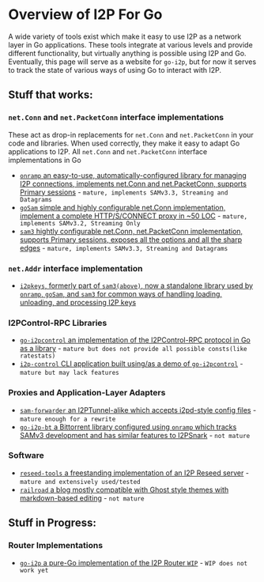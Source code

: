# Overview of I2P For Go

A wide variety of tools exist which make it easy to use I2P as a network layer in Go applications.
These tools integrate at various levels and provide different functionality, but virtually anything is possible using I2P and Go.
Eventually, this page will serve as a website for `go-i2p`, but for now it serves to track the state of various ways of using Go to interact with I2P.

## Stuff that works:

### `net.Conn` and `net.PacketConn` interface implementations

These act as drop-in replacements for `net.Conn` and `net.PacketConn` in your code and libraries.
When used correctly, they make it easy to adapt Go applications to I2P.
All `net.Conn` and `net.PacketConn` interface implementations in Go

- [`onramp` an easy-to-use, automatically-configured library for managing I2P connections, implements net.Conn and net.PacketConn, supports Primary sessions](https://github.com/eyedeekay/onramp) - `mature, implements SAMv3.3, Streaming and Datagrams`
- [`goSam` simple and highly configurable net.Conn implementation, implement a complete HTTP/S/CONNECT proxy in ~50 LOC](https://github.com/eyedeekay/goSam) - `mature, implements SAMv3.2, Streaming Only`
- [`sam3` hightly configurable net.Conn, net.PacketConn implementation, supports Primary sessions, exposes all the options and all the sharp edges](https://github.com/eyedeekay/sam3) - `mature, implements SAMv3.3, Streaming and Datagrams`

### `net.Addr` interface implementation

- [`i2pkeys`, formerly part of `sam3(above)`, now a standalone library used by `onramp`, `goSam`, and `sam3` for common ways of handling loading, unloading, and processing I2P keys](https://github.com/eyedeekay/i2pkeys)

### I2PControl-RPC Libraries

- [`go-i2pcontrol` an implementation of the I2PControl-RPC protocol in Go as a library](https://github.com/eyedeekay/go-i2pcontrol) - `mature but does not provide all possible consts(like ratestats)`
- [`i2p-control` CLI application built using/as a demo of `go-i2pcontrol`](https://github.com/eyedeekay/i2p-control) - `mature but may lack features`

### Proxies and Application-Layer Adapters

- [`sam-forwarder` an I2PTunnel-alike which accepts i2pd-style config files](https://github.com/eyedeekay/sam-forwarder) - `mature enough for a rewrite`
- [`go-i2p-bt` a Bittorrent library configured using `onramp` which tracks SAMv3 development and has similar features to I2PSnark](https://github.com/eyedeekay/go-i2p-bt) - `not mature`

### Software

- [`reseed-tools` a freestanding implementation of an I2P Reseed server](https://i2pgit.org/idk/reseed-tools/) - `mature and extensively used/tested`
- [`railroad` a blog mostly compatible with Ghost style themes with markdown-based editing](https://i2pggit.org/idk/railroad) - `not mature`

## Stuff in Progress:

### Router Implementations

 - [`go-i2p` a pure-Go implementation of the I2P Router `WIP`](https://github.com/go-i2p/go-i2p) - `WIP does not work yet`
